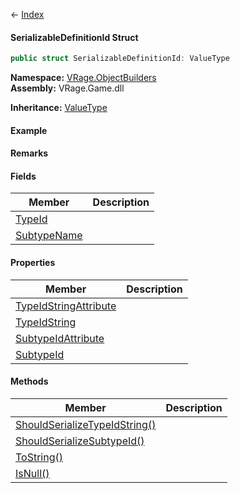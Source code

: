 ← [Index](Api-Index)

#### SerializableDefinitionId Struct

```csharp
public struct SerializableDefinitionId: ValueType
```

**Namespace:** [VRage.ObjectBuilders](VRage.ObjectBuilders)  
**Assembly:** VRage.Game.dll

**Inheritance:** [ValueType](https://docs.microsoft.com/en-us/dotnet/api/system.valuetype?view=netframework-4.6)

#### Example

#### Remarks

#### Fields

|Member|Description|
|---|---|
|[TypeId](VRage.ObjectBuilders.SerializableDefinitionId.TypeId)||
|[SubtypeName](VRage.ObjectBuilders.SerializableDefinitionId.SubtypeName)||

#### Properties

|Member|Description|
|---|---|
|[TypeIdStringAttribute](VRage.ObjectBuilders.SerializableDefinitionId.TypeIdStringAttribute)||
|[TypeIdString](VRage.ObjectBuilders.SerializableDefinitionId.TypeIdString)||
|[SubtypeIdAttribute](VRage.ObjectBuilders.SerializableDefinitionId.SubtypeIdAttribute)||
|[SubtypeId](VRage.ObjectBuilders.SerializableDefinitionId.SubtypeId)||

#### Methods

|Member|Description|
|---|---|
|[ShouldSerializeTypeIdString()](VRage.ObjectBuilders.SerializableDefinitionId.ShouldSerializeTypeIdString)||
|[ShouldSerializeSubtypeId()](VRage.ObjectBuilders.SerializableDefinitionId.ShouldSerializeSubtypeId)||
|[ToString()](VRage.ObjectBuilders.SerializableDefinitionId.ToString)||
|[IsNull()](VRage.ObjectBuilders.SerializableDefinitionId.IsNull)||

